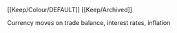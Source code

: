[[Keep/Colour/DEFAULT]] [[Keep/Archived]] 

Currency moves on trade balance, interest rates, inflation
 
